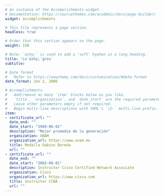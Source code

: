 ```yaml
---
# An instance of the Accomplishments widget.
# Documentation: https://sourcethemes.com/academic/docs/page-builder/
widget: accomplishments

# This file represents a page section.
headless: true

# Order that this section appears on the page.
weight: 150

# Note: `&shy;` is used to add a 'soft' hyphen in a long heading.
title: 'Lo`&shy;`gros'
subtitle:

# Date format
#   Refer to https://wowchemy.com/docs/customization/#date-format
date_format: Jan 2, 2006

# Accomplishments.
#   Add/remove as many `item` blocks below as you like.
#   `title`, `organization`, and `date_start` are the required parameters.
#   Leave other parameters empty if not required.
#   Begin multi-line descriptions with YAML's `|2-` multi-line prefix.
item:
- certificate_url: ""
  date_end: ""
  date_start: "1989-06-01"
  description: "Mejor promedio de la generación"
  organization: UNAM
  organization_url: https://www.unam.mx
  title: Medalla Gabino Bareda
  url: ""
- certificate_url: ""
  date_end: ""
  date_start: "2002-08-01"
  description: Instructor Cisco Certified Network Associate
  organization: Cisco
  organization_url: https://www.cisco.com
  title: Instructor CCNA
  url: ""
---
```

